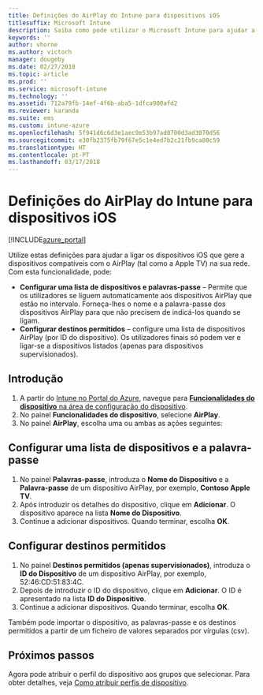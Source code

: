 ```yaml
---
title: Definições do AirPlay do Intune para dispositivos iOS
titlesuffix: Microsoft Intune
description: Saiba como pode utilizar o Microsoft Intune para ajudar a ligar automaticamente os dispositivos iOS a dispositivos compatíveis com o AirPlay.
keywords: ''
author: vhorne
ms.author: victorh
manager: dougeby
ms.date: 02/27/2018
ms.topic: article
ms.prod: ''
ms.service: microsoft-intune
ms.technology: ''
ms.assetid: 712a79fb-14ef-4f6b-aba5-1dfca900afd2
ms.reviewer: karanda
ms.suite: ems
ms.custom: intune-azure
ms.openlocfilehash: 5f941d6c6d3e1aec9e53b97ad0700d3ad3070d56
ms.sourcegitcommit: e30fb2375fb79f67e5c1e4ed7b2c21fb9ca80c59
ms.translationtype: HT
ms.contentlocale: pt-PT
ms.lasthandoff: 03/17/2018
---
```

# <a name="intune-airplay-settings-for-ios-devices"></a>Definições do AirPlay do Intune para dispositivos iOS

[!INCLUDE[azure_portal](./includes/azure_portal.md)]

Utilize estas definições para ajudar a ligar os dispositivos iOS que gere a dispositivos compatíveis com o AirPlay (tal como a Apple TV) na sua rede.
Com esta funcionalidade, pode:

- **Configurar uma lista de dispositivos e palavras-passe** – Permite que os utilizadores se liguem automaticamente aos dispositivos AirPlay que estão no intervalo. Forneça-lhes o nome e a palavra-passe dos dispositivos AirPlay para que não precisem de indicá-los quando se ligam.
- **Configurar destinos permitidos** – configure uma lista de dispositivos AirPlay (por ID do dispositivo). Os utilizadores finais só podem ver e ligar-se a dispositivos listados (apenas para dispositivos supervisionados).

## <a name="get-started"></a>Introdução

1. A partir do [Intune no Portal do Azure](https://portal.azure.com), navegue para [**Funcionalidades do dispositivo** na área de configuração do dispositivo](device-features-configure.md). 
1. No painel **Funcionalidades do dispositivo**, selecione **AirPlay**.
2. No painel **AirPlay**, escolha uma ou ambas as ações seguintes:

## <a name="configure-a-device-and-password-list"></a>Configurar uma lista de dispositivos e a palavra-passe

1. No painel **Palavras-passe**, introduza o **Nome do Dispositivo** e a **Palavra-passe** de um dispositivo AirPlay, por exemplo, **Contoso Apple TV**.
2. Após introduzir os detalhes do dispositivo, clique em **Adicionar**. O dispositivo aparece na lista **Nome do Dispositivo**.
3. Continue a adicionar dispositivos. Quando terminar, escolha **OK**.


## <a name="configure-allowed-destinations"></a>Configurar destinos permitidos

1. No painel **Destinos permitidos (apenas supervisionados)**, introduza o **ID do Dispositivo** de um dispositivo AirPlay, por exemplo, 52:46:CD:51:83:4C.
2. Depois de introduzir o ID do dispositivo, clique em **Adicionar**. O ID é apresentado na lista **ID do Dispositivo**.
3. Continue a adicionar dispositivos. Quando terminar, escolha **OK**.

Também pode importar o dispositivo, as palavras-passe e os destinos permitidos a partir de um ficheiro de valores separados por vírgulas (csv).


## <a name="next-steps"></a>Próximos passos

Agora pode atribuir o perfil do dispositivo aos grupos que selecionar. Para obter detalhes, veja [Como atribuir perfis de dispositivo](device-profile-assign.md).

